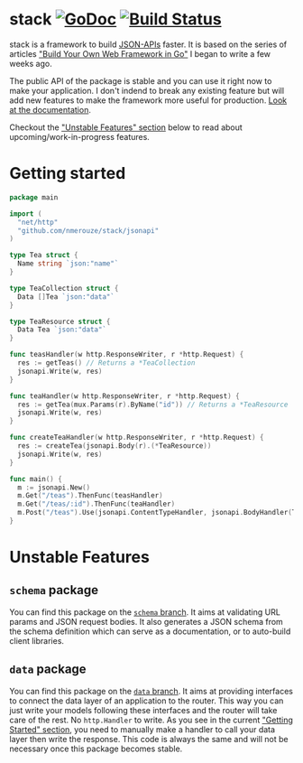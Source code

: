 # stack [![GoDoc](https://godoc.org/github.com/nmerouze/stack?status.png)](https://godoc.org/github.com/nmerouze/stack/jsonapi) [![Build Status](https://travis-ci.org/nmerouze/stack.svg?branch=master)](https://travis-ci.org/nmerouze/stack)

stack is a framework to build [JSON-APIs](http://jsonapi.org) faster. It is based on the series of articles ["Build Your Own Web Framework in Go"](http://nicolasmerouze.com/build-web-framework-golang/) I began to write a few weeks ago.

The public API of the package is stable and you can use it right now to make your application. I don't indend to break any existing feature but will add new features to make the framework more useful for production. [Look at the documentation](http://godoc.org/github.com/nmerouze/stack/jsonapi).

Checkout the ["Unstable Features" section](#unstable-features) below to read about upcoming/work-in-progress features.

# Getting started

``` go
package main

import (
  "net/http"
  "github.com/nmerouze/stack/jsonapi"
)

type Tea struct {
  Name string `json:"name"`
}

type TeaCollection struct {
  Data []Tea `json:"data"`  
}

type TeaResource struct {
  Data Tea `json:"data"`  
}

func teasHandler(w http.ResponseWriter, r *http.Request) {
  res := getTeas() // Returns a *TeaCollection
  jsonapi.Write(w, res)  
}

func teaHandler(w http.ResponseWriter, r *http.Request) {
  res := getTea(mux.Params(r).ByName("id")) // Returns a *TeaResource
  jsonapi.Write(w, res)  
}

func createTeaHandler(w http.ResponseWriter, r *http.Request) {
  res := createTea(jsonapi.Body(r).(*TeaResource))
  jsonapi.Write(w, res)
}

func main() {
  m := jsonapi.New()
  m.Get("/teas").ThenFunc(teasHandler)
  m.Get("/teas/:id").ThenFunc(teaHandler)
  m.Post("/teas").Use(jsonapi.ContentTypeHandler, jsonapi.BodyHandler(TeaResource{})).ThenFunc(createTeaHandler)
}
```

# Unstable Features

## `schema` package

You can find this package on the [`schema` branch](https://github.com/nmerouze/stack/tree/schema). It aims at validating URL params and JSON request bodies. It also generates a JSON schema from the schema definition which can serve as a documentation, or to auto-build client libraries.

## `data` package

You can find this package on the [`data` branch](https://github.com/nmerouze/stack/tree/data). It aims at providing interfaces to connect the data layer of an application to the router. This way you can just write your models following these interfaces and the router will take care of the rest. No `http.Handler` to write. As you see in the current ["Getting Started" section](#getting-started), you need to manually make a handler to call your data layer then write the response. This code is always the same and will not be necessary once this package becomes stable.